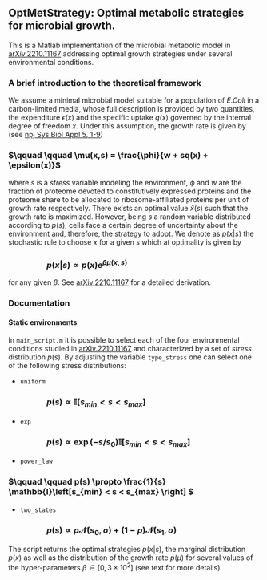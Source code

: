 ## OptMetStrategy: Optimal metabolic strategies for microbial growth.

This is a Matlab implementation of the microbial metabolic model in [arXiv.2210.11167](https://doi.org/10.48550/arXiv.2210.11167) addressing optimal growth strategies under several environmental conditions.

### A brief introduction to the theoretical framework

We assume a minimal microbial model suitable for a population of *E.Coli* in a carbon-limited media, whose full description is provided by two quantities, the expenditure $\epsilon(x)$ and the specific uptake $q(x)$ governed by the internal degree of freedom $x$. Under this assumption, the growth rate is given by (see [npj Sys Biol Appl 5, 1-9](https://www.nature.com/articles/s41540-019-0093-4))
### $\qquad \qquad \mu(x,s) = \frac{\phi}{w + sq(x) + \epsilon(x)}$

where $s$ is a *stress* variable modeling the environment, $\phi$ and $w$ are the fraction of proteome devoted to constitutively expressed proteins and the proteome share to be allocated to ribosome-affiliated proteins per unit of growth rate respectively. There exists an optimal value $\hat{x}\left(s\right)$ such that the growth rate is maximized. However, being $s$ a random variable distributed according to $p(s)$, cells face a certain degree of uncertainty about the environment and, therefore, the strategy to adopt. We denote as $p(x|s)$ the stochastic rule to choose $x$ for a given $s$ which at optimality is given by 

### $\qquad \qquad p(x|s) \propto p(x)e^{\beta \mu\left(x,s\right)}$

for any given $\beta$. See [arXiv.2210.11167](https://doi.org/10.48550/arXiv.2210.11167) for a detailed derivation.

### Documentation
#### Static environments
In `main_script.m` it is possible to select each of the four environmental conditions studied in [arXiv.2210.11167](https://doi.org/10.48550/arXiv.2210.11167) and characterized by a set of *stress* distribution $p(s)$. By adjusting the variable `type_stress` one can select one of the following stress distributions:

- `uniform` 
### $\qquad \qquad p(s) \propto \mathbb{I}\left[ s_{min} < s < s_{max}\right]$
- `exp`
### $\qquad \qquad p(s) \propto \exp(-s/s_{0}) \mathbb{I}\left[s_{min} < s < s_{max} \right]$
- `power_law`
### $\qquad \qquad p(s) \propto \frac{1}{s}  \mathbb{I}\left[s_{min} < s < s_{max} \right] $
- `two_states`
### $\qquad \qquad p(s) \propto \rho \mathcal{N}\left(s_{0}, \sigma\right) + (1 - \rho) \mathcal{N}\left(s_{1}, \sigma\right)$

The script returns the optimal strategies $p(x | s)$, the marginal distribution $p(x)$ as well as the distribution of the growth rate $p\left(\mu\right)$ for several values of the hyper-parameters $\beta \in \left[0, 3\times10^{2}\right]$ (see text for more details).

